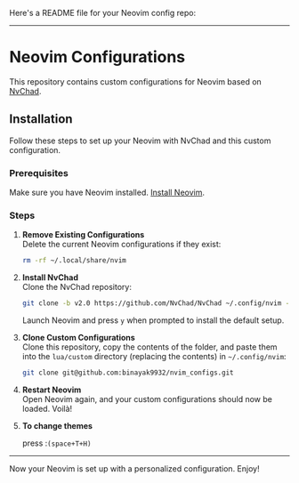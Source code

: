 Here's a README file for your Neovim config repo:

---

# Neovim Configurations

This repository contains custom configurations for Neovim based on [NvChad](https://github.com/NvChad/NvChad).

## Installation

Follow these steps to set up your Neovim with NvChad and this custom configuration.

### Prerequisites

Make sure you have Neovim installed. [Install Neovim](https://github.com/neovim/neovim/wiki/Installing-Neovim).

### Steps

1. **Remove Existing Configurations**  
   Delete the current Neovim configurations if they exist:
   ```bash
   rm -rf ~/.local/share/nvim
   ```

2. **Install NvChad**  
   Clone the NvChad repository:
   ```bash
   git clone -b v2.0 https://github.com/NvChad/NvChad ~/.config/nvim --depth 1
   ```
   Launch Neovim and press `y` when prompted to install the default setup.

3. **Clone Custom Configurations**  
   Clone this repository, copy the contents of the folder, and paste them into the `lua/custom` directory (replacing the contents) in `~/.config/nvim`:
   ```bash
   git clone git@github.com:binayak9932/nvim_configs.git
   ```

4. **Restart Neovim**  
   Open Neovim again, and your custom configurations should now be loaded. Voilà!

4. **To change themes**
   
   press :`(space+T+H)`
   

---

Now your Neovim is set up with a personalized configuration. Enjoy!
